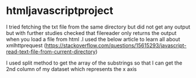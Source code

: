 # htmljavascriptproject
I tried fetching the txt file from the same directory but did not get any output but with further studies checked that filereader only returns the output when you load a file from html .I used the below article to learn all about xmlhttprequest
(https://stackoverflow.com/questions/15615293/javascript-read-text-file-from-current-directory)

I used split method to get the array of the substrings so that I can get the 2nd column of my dataset which represents the x axis
